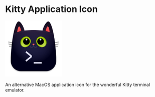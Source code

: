 Kitty Application Icon
======================

<img src="kitty.png" width="180">

An alternative MacOS application icon for the wonderful Kitty terminal emulator.
